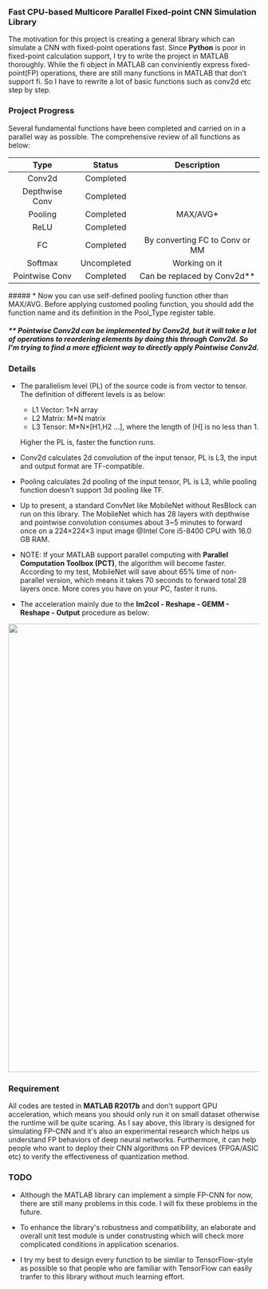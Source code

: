 ### Fast CPU-based Multicore Parallel Fixed-point CNN Simulation Library

The motivation for this project is creating a general library which can simulate a CNN with fixed-point operations fast. Since **Python** is poor in fixed-point calculation support, I try to write the project in MATLAB thoroughly. While the fi object in MATLAB can conviniently express fixed-point(FP) operations, there are still many functions in MATLAB that don't support fi. So I have to rewrite a lot of basic functions such as conv2d etc step by step.

### Project Progress
Several fundamental functions have been completed and carried on in a parallel way as possible. The comprehensive review of all functions as below:

<center>

|        **Type**         |       **Status**     |        **Description**          |
|:-----------------------:|:--------------------:|:-------------------------------:|
| Conv2d                  |      Completed       |                                 |
| Depthwise Conv          |      Completed       |                                 |
| Pooling                 |      Completed       |           MAX/AVG*              |
| ReLU                    |      Completed       |                                 |
| FC                      |      Completed       | By converting FC to Conv or MM  |
| Softmax                 |     Uncompleted      |        Working on it            |
| Pointwise Conv          |      Completed       |  Can be replaced by Conv2d**    |

</center>
##### * Now you can use self-defined pooling function other than MAX/AVG. Before applying customed pooling function, you should add the function name and its definition in the Pool_Type register table.

##### ** Pointwise Conv2d can be implemented by Conv2d, but it will take a lot of operations to reordering elements by doing this through Conv2d. So I'm trying to find a more efficient way to directly apply Pointwise Conv2d. 

### Details

- The parallelism level (PL) of the source code is from vector to tensor. The definition of different levels is as below:
  - L1 Vector: 1×N array
  - L2 Matrix: M×N matrix
  - L3 Tensor: M×N×[H1,H2 ...], where the length of [H] is no less than 1.
  
  Higher the PL is, faster the function runs.

- Conv2d calculates 2d convolution of the input tensor, PL is L3, the input and output format are TF-compatible.
- Pooling calculates 2d pooling of the input tensor, PL is L3, while pooling function doesn't support 3d pooling like TF.
- Up to present, a standard ConvNet like MobileNet without ResBlock can run on this library. The MobileNet which has 28 layers with depthwise and pointwise convolution consumes about 3~5 minutes to forward once on a 224×224×3 input image @Intel Core i5-8400 CPU with 16.0 GB RAM.
- NOTE: If your MATLAB support parallel computing with **Parallel Computation Toolbox (PCT)**, the algorithm will become faster. According to my test, MobileNet will save about 65% time of non-parallel version, which means it takes 70 seconds to forward total 28 layers once. More cores you have on your PC, faster it runs.
- The acceleration mainly due to the **Im2col - Reshape - GEMM - Reshape - Output** procedure as below:

<center>
<img src="https://github.com/JackGittes/FixedCNN/blob/master/Doc/img/details.png" width=900>
</center>

### Requirement

All codes are tested in **MATLAB R2017b** and don't support GPU acceleration, which means you should only run it on small dataset otherwise the runtime will be quite scaring. As I say above, this library is designed for simulating FP-CNN and it's also an experimental research which helps us understand FP behaviors of deep neural networks. Furthermore, it can help people who want to deploy their CNN algorithms on FP devices (FPGA/ASIC etc) to verify the effectiveness of quantization method.

### TODO

- Although the MATLAB library can implement a simple FP-CNN for now, there are still many problems in this code. I will fix these problems in the future.

- To enhance the library's robustness and compatibility, an elaborate and overall unit test module is under construsting which will check more complicated conditions in application scenarios.

- I try my best to design every function to be similar to TensorFlow-style as possible so that people who are familiar with TensorFlow can easily tranfer to this library without much learning effort.

